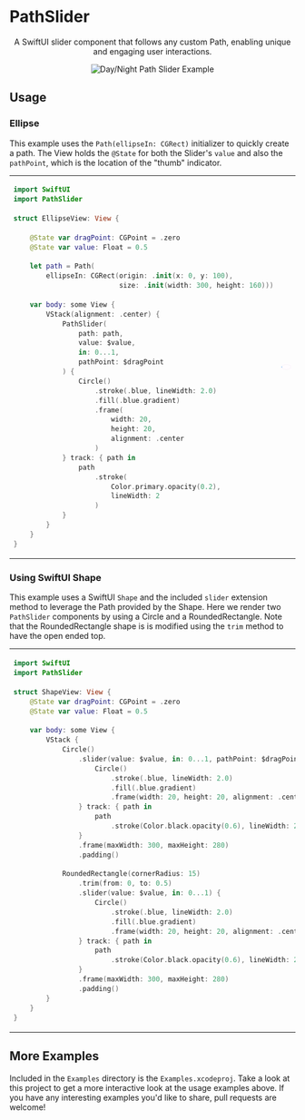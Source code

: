 

# PathSlider

<p align="center">
A SwiftUI slider component that follows any custom Path, enabling unique and engaging user interactions.
</p>

<p align="center">
  <img src="Documentation/assets/DayNight-Example.gif" alt="Day/Night Path Slider Example">
</p>

## Usage

### Ellipse

This example uses the `Path(ellipseIn: CGRect)` initializer to quickly create a path. The View 
holds the `@State` for both the Slider's `value` and also the `pathPoint`, which is the location of the 
"thumb" indicator.

<table>
<tr>
<td width="50%" style="min-width: 400px">

```swift
import SwiftUI
import PathSlider

struct EllipseView: View {

    @State var dragPoint: CGPoint = .zero
    @State var value: Float = 0.5

    let path = Path(
        ellipseIn: CGRect(origin: .init(x: 0, y: 100),
                          size: .init(width: 300, height: 160)))

    var body: some View {
        VStack(alignment: .center) {
            PathSlider(
                path: path, 
                value: $value, 
                in: 0...1, 
                pathPoint: $dragPoint
            ) {
                Circle()
                    .stroke(.blue, lineWidth: 2.0)
                    .fill(.blue.gradient)
                    .frame(
                        width: 20, 
                        height: 20, 
                        alignment: .center
                    )
            } track: { path in
                path
                    .stroke(
                        Color.primary.opacity(0.2), 
                        lineWidth: 2
                    )
            }
        }
    }
}
```

</td>
<td>

![Example](Documentation/assets/Ellipse-Example.gif)

</td>
</table>

### Using SwiftUI Shape

This example uses a SwiftUI `Shape` and the included `slider` extension method to leverage the Path provided by the Shape.
Here we render two `PathSlider` components by using a Circle and a RoundedRectangle. Note that the RoundedRectangle shape is
is modified using the `trim` method to have the open ended top.

<table>
<tr>
<td width="50%" style="min-width: 400px">

```swift
import SwiftUI
import PathSlider

struct ShapeView: View {
    @State var dragPoint: CGPoint = .zero
    @State var value: Float = 0.5

    var body: some View {
        VStack {
            Circle()
                .slider(value: $value, in: 0...1, pathPoint: $dragPoint) {
                    Circle()
                        .stroke(.blue, lineWidth: 2.0)
                        .fill(.blue.gradient)
                        .frame(width: 20, height: 20, alignment: .center)
                } track: { path in
                    path
                        .stroke(Color.black.opacity(0.6), lineWidth: 2)
                }
                .frame(maxWidth: 300, maxHeight: 280)
                .padding()

            RoundedRectangle(cornerRadius: 15)
                .trim(from: 0, to: 0.5)
                .slider(value: $value, in: 0...1) {
                    Circle()
                        .stroke(.blue, lineWidth: 2.0)
                        .fill(.blue.gradient)
                        .frame(width: 20, height: 20, alignment: .center)
                } track: { path in
                    path
                        .stroke(Color.black.opacity(0.6), lineWidth: 2)
                }
                .frame(maxWidth: 300, maxHeight: 280)
                .padding()
        }
    }
}
```

</td>
<td>

![Example](Documentation/assets/Shapes-Example.gif)
![Example](Documentation/assets/Shapes-Example2.gif)

</td>
</table>


## More Examples

Included in the `Examples` directory is the `Examples.xcodeproj`. Take a look at this project to get a more interactive look at
the usage examples above. If you have any interesting examples you'd like to share, pull requests are welcome!




